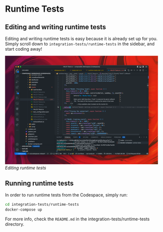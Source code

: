 # Runtime Tests

## Editing and writing runtime tests

Editing and writing runtime tests is easy because it is already set up for you. 
Simply scroll down to `integration-tests/runtime-tests` in the sidebar, and start coding away!

![Editing runtime tests](../../static/img/codespaces/editing-runtime-tests.png)
*Editing runtime tests*

## Running runtime tests

In order to run runtime tests from the Codespace, simply run:

```bash
cd integration-tests/runtime-tests
docker-compose up
```

For more info, check the `README.md` in the integration-tests/runtime-tests directory.
